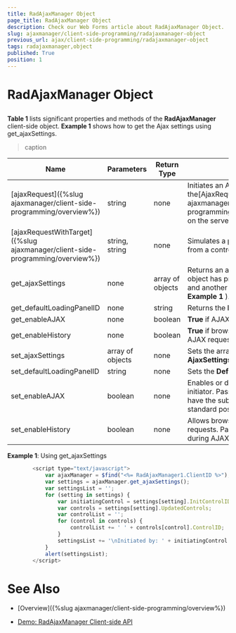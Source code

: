 ```yaml
---
title: RadAjaxManager Object
page_title: RadAjaxManager Object
description: Check our Web Forms article about RadAjaxManager Object.
slug: ajaxmanager/client-side-programming/radajaxmanager-object
previous_url: ajax/client-side-programming/radajaxmanager-object
tags: radajaxmanager,object
published: True
position: 1
---
```


# RadAjaxManager Object



## 

**Table 1** lists significant properties and methods of the **RadAjaxManager** client-side object. **Example 1** shows how to get the Ajax settings using get_ajaxSettings.


>caption  

| Name | Parameters | Return Type | Description |
| ------ | ------ | ------ | ------ |
|[ajaxRequest]({%slug ajaxmanager/client-side-programming/overview%})|string|none|Initiates an AJAX request that fires the[AjaxRequest]({%slug ajaxmanager/server-side-programming/events/onajaxrequest%})event on the server.|
|[ajaxRequestWithTarget]({%slug ajaxmanager/client-side-programming/overview%})|string, string|none|Simulates a postback/AJAX request initiated from a control with a specified **UniqueID** .|
|get_ajaxSettings|none|array of objects|Returns an array of settings where each object has properties for the **InitControlID** and another array of **UpdatedControls** (see **Example 1** ).|
|get_defaultLoadingPanelID|none|string|Returns the **DefaultLoadingPanelID** .|
|get_enableAJAX|none|boolean| **True** if AJAX is enabled.|
|get_enableHistory|none|boolean| **True** if browser history is enabled during AJAX requests.|
|set_ajaxSettings|array of objects|none|Sets the array of objects representing the **AjaxSettings** .|
|set_defaultLoadingPanelID|string|none|Sets the **DefaultLoadingPanelID** |
|set_enableAJAX|boolean|none|Enables or disable AJAX for the AJAX initiator. Pass **true** to enable AJAX, **false** to have the subsequent requests performed as standard postbacks.|
|set_enableHistory|boolean|none|Allows browser history during AJAX requests. Pass **true** to allow browser history during AJAX requests.|

**Example 1**: Using get_ajaxSettings

````JavaScript
	    <script type="text/javascript">
	        var ajaxManager = $find("<%= RadAjaxManager1.ClientID %>");
	        var settings = ajaxManager.get_ajaxSettings();
	        var settingsList = '';
	        for (setting in settings) {
	            var initiatingControl = settings[setting].InitControlID;
	            var controls = settings[setting].UpdatedControls;
	            var controlList = '';
	            for (control in controls) {
	                controlList += ' ' + controls[control].ControlID;
	            }
	            settingsList += '\nInitiated by: ' + initiatingControl + '\nUpdated Controls: ' + controlList;
	        }
	        alert(settingsList); 
	    </script>
````



# See Also

 * [Overview]({%slug ajaxmanager/client-side-programming/overview%})

 * [Demo: RadAjaxManager Client-side API](https://demos.telerik.com/aspnet-ajax/ajax/examples/manager/clientsideapi/defaultcs.aspx)

